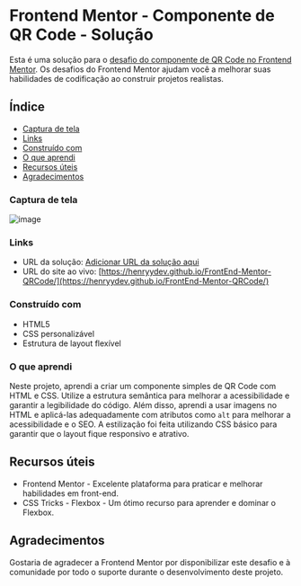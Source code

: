 # Frontend Mentor - Componente de QR Code - Solução

Esta é uma solução para o [desafio do componente de QR Code no Frontend Mentor](https://www.frontendmentor.io/challenges/qr-code-component-iux_sIO_H). Os desafios do Frontend Mentor ajudam você a melhorar suas habilidades de codificação ao construir projetos realistas.

## Índice

- [Captura de tela](#captura-de-tela)
- [Links](#links)
- [Construído com](#construído-com)
- [O que aprendi](#o-que-aprendi)
- [Recursos úteis](#recursos-úteis)
- [Agradecimentos](#agradecimentos)

### Captura de tela

![image](https://github.com/user-attachments/assets/02a6575a-af46-46f2-a441-9b80af3b31ab)


### Links

- URL da solução: [Adicionar URL da solução aqui](https://sua-url-da-solucao.com)
- URL do site ao vivo: [https://henryydev.github.io/FrontEnd-Mentor-QRCode/](https://henryydev.github.io/FrontEnd-Mentor-QRCode/)

### Construído com

- HTML5
- CSS personalizável
- Estrutura de layout flexível


### O que aprendi

Neste projeto, aprendi a criar um componente simples de QR Code com HTML e CSS. Utilize a estrutura semântica para melhorar a acessibilidade e garantir a legibilidade do código. Além disso, aprendi a usar imagens no HTML e aplicá-las adequadamente com atributos como `alt` para melhorar a acessibilidade e o SEO. A estilização foi feita utilizando CSS básico para garantir que o layout fique responsivo e atrativo.

## Recursos úteis

- Frontend Mentor - Excelente plataforma para praticar e melhorar habilidades em front-end.
- CSS Tricks - Flexbox - Um ótimo recurso para aprender e dominar o Flexbox.

## Agradecimentos

Gostaria de agradecer a Frontend Mentor por disponibilizar este desafio e à comunidade por todo o suporte durante o desenvolvimento deste projeto.
